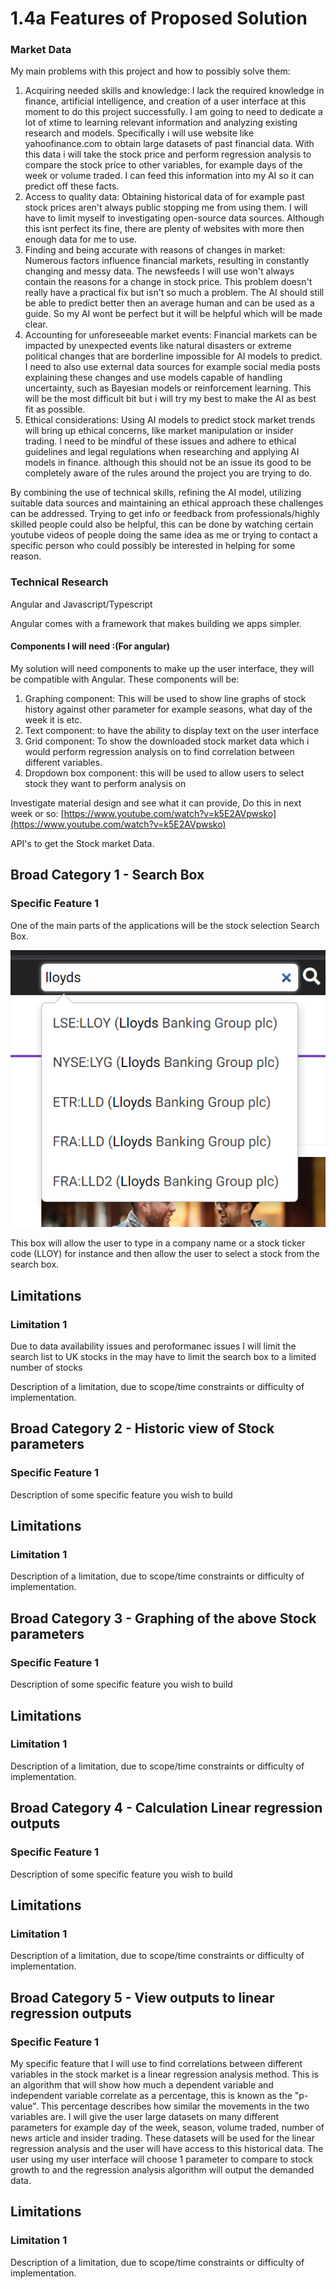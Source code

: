 # 1.4a Features of Proposed Solution

### **Market Data**&#x20;

My main problems with this project and how to possibly solve them:

1. Acquiring needed skills and knowledge: I lack the required knowledge in finance, artificial intelligence, and creation of a user interface at this moment to do this project successfully. I am going to need to dedicate a lot of xtime to learning relevant information and analyzing existing research and models. Specifically i will use website like yahoofinance.com to obtain large datasets of past financial data. With this data i will take the stock price and perform regression analysis to compare the stock price to other variables, for example days of the week or volume traded. I can feed this information into my AI so it can predict off these facts.
2. Access to quality data:  Obtaining historical data of for example past stock prices aren't always public stopping me from using them. I will have to limit myself to investigating open-source  data sources. Although this isnt perfect its fine, there are plenty of websites with more then enough data for me to use.
3. Finding and being accurate with reasons of changes in market: Numerous factors influence financial markets, resulting in constantly changing and messy data. The newsfeeds I will use won't always contain the reasons for a change in stock price. This problem doesn't really have a practical fix but isn't so much a problem. The AI should still be able to predict better then an average human and can be used as a guide. So my AI wont be perfect but it will be helpful which will be made clear.
4. Accounting for unforeseeable market events: Financial markets can be impacted by unexpected events like natural disasters or extreme political changes that are borderline impossible for AI models to predict.  I need to also use external data sources for example  social media posts explaining these changes and use models capable of handling uncertainty, such as Bayesian models or reinforcement learning. This will be the most difficult bit but i will try my best to make the AI as best fit as possible.
5. Ethical considerations:  Using AI models to predict stock market trends will bring up ethical concerns, like market manipulation or insider trading.  I need to be mindful of these issues and adhere to ethical guidelines and legal regulations when researching and applying AI models in finance. although this should not be an issue its good to be completely aware of the rules around the project you are trying to do.

By combining the use of technical skills, refining the AI model, utilizing suitable data sources and maintaining an ethical approach these challenges can be addressed. Trying to get info or feedback from professionals/highly skilled people could also be helpful, this can be done by watching certain youtube videos of people doing the same idea as me or trying to contact a specific person who could possibly be interested in helping for some reason.

### Technical Research

Angular and Javascript/Typescript

Angular comes with a framework that makes building we apps simpler.



#### Components I will need :(For angular)

My solution will need components to make up the user interface, they will be compatible with Angular. These components will be:

1. Graphing component: This will be used to show line graphs of stock history against other parameter for example seasons, what day of the week it is etc.
2. Text component: to have the ability to display text on the user interface
3. Grid component: To show the downloaded stock market data which i would perform regression analysis on to find correlation between different variables.
4. Dropdown box component: this will be used to allow users to select stock they want to perform analysis on

Investigate material design and see what it can provide, Do this in next week or so: [https://www.youtube.com/watch?v=k5E2AVpwsko](https://www.youtube.com/watch?v=k5E2AVpwsko)

API's to get the Stock market Data.

##

##

##

##

##

##

##

##

##

## Broad Category 1 - Search Box

### Specific Feature 1

One of the main parts of the applications will be the stock selection Search Box.

![](<../.gitbook/assets/image (4).png>)

This box will allow the user to type in a company name or a stock ticker code (LLOY) for instance and then allow the user to select a stock from the search box.

## Limitations

### Limitation 1

Due to data availability issues and peroformanec issues I will limit the search list to UK stocks in the may have to limit the search box to a limited number of stocks

Description of a limitation, due to scope/time constraints or difficulty of implementation.



## Broad Category 2 - Historic view of Stock parameters

### Specific Feature 1

Description of some specific feature you wish to build

## Limitations

### Limitation 1

Description of a limitation, due to scope/time constraints or difficulty of implementation.



## Broad Category 3 - Graphing of the above Stock parameters

### Specific Feature 1

Description of some specific feature you wish to build

## Limitations

### Limitation 1

Description of a limitation, due to scope/time constraints or difficulty of implementation.



## Broad Category 4 - Calculation Linear regression outputs

### Specific Feature 1

Description of some specific feature you wish to build

## Limitations

### Limitation 1

Description of a limitation, due to scope/time constraints or difficulty of implementation.

## Broad Category 5 - View outputs to linear regression outputs



### Specific Feature 1

My specific feature that I will use to find correlations between different variables in the stock market is a linear regression analysis method. This is an algorithm that will show how much a dependent variable and independent variable correlate as a percentage, this is known as the "p-value". This percentage describes how similar the movements in the two variables are. I will give the user large datasets on many different parameters for example day of the week, season, volume traded, number of news article and insider trading. These datasets will be used for the linear regression analysis and the user will have access to this historical data. The user using my user interface will choose 1 parameter to compare to stock growth to and the regression analysis algorithm will output the demanded data.

## Limitations

### Limitation 1

Description of a limitation, due to scope/time constraints or difficulty of implementation.





